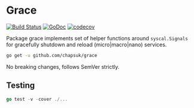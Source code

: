 # Grace

[![Build Status](https://travis-ci.org/chapsuk/grace.svg?branch=master)](https://travis-ci.org/chapsuk/grace)
[![GoDoc](https://img.shields.io/badge/GoDoc-Reference-blue.svg
)](https://godoc.org/github.com/chapsuk/grace)
[![codecov](https://codecov.io/gh/chapsuk/grace/branch/master/graph/badge.svg)](https://codecov.io/gh/chapsuk/grace)

Package grace implements set of helper functions around `syscal.Signals`
for gracefully shutdown and reload (micro|macro|nano) services.

```bash
go get -u github.com/chapsuk/grace
```

No breaking changes, follows SemVer strictly.

## Testing

```go
go test -v -cover ./...
```
